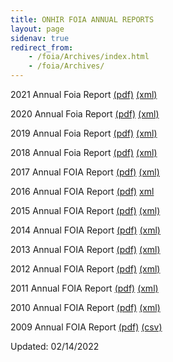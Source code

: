 ```yaml
---
title: ONHIR FOIA ANNUAL REPORTS
layout: page
sidenav: true
redirect_from:
    - /foia/Archives/index.html
    - /foia/Archives/
---
```


2021 Annual Foia Report [(pdf)]({{site.baseurl}}/assets/documents/foia/archives/FOIA--FY2021-Report.pdf) [(xml)]({{site.baseurl}}/assets/documents/foia/archives/ONHIR-Foia-Annual-2021-Report.xml)

2020 Annual Foia Report [(pdf)]({{site.baseurl}}/assets/documents/foia/archives/FOIA--FY2020-Report.pdf) [(xml)]({{site.baseurl}}/assets/documents/foia/archives/ONHIR-Foia-Annual-2020-Report.xml)

2019 Annual Foia Report [(pdf)]({{site.baseurl}}/assets/documents/foia/archives/FOIA--FY2019-Report.pdf) [(xml)]({{site.baseurl}}/assets/documents/foia/archives/ONHIR-Foia-Annual-2019-Report.xml)

2018 Annual Foia Report [(pdf)]({{site.baseurl}}/assets/documents/foia/archives/FOIA--FY2018-Report.pdf) [(xml)]({{site.baseurl}}/assets/documents/foia/archives/ONHIR-Foia_Annual-2018-Report.xml)

2017 Annual FOIA Report [(pdf)]({{site.baseurl}}/assets/documents/foia/archives/FOIA--FY2017-Report.pdf) [(xml)]({{site.baseurl}}/assets/documents/foia/archives/ONHIR-Foia-Annual_2017-Report.xml)

2016 Annual FOIA Report [(pdf)]({{site.baseurl}}/assets/documents/foia/archives/FOIA--FY2016-Report.pdf) [xml]({{site.baseurl}}/assets/documents/foia/archives/ONHIR-Foia-Annual-2016-Report.xml)

2015 Annual FOIA Report [(pdf)]({{site.baseurl}}/assets/documents/foia/archives/FOIA--FY2015-Report.pdf) [(xml)]({{site.baseurl}}/assets/documents/foia/archives/ONHIR-Foia-Annual-2015-Report.xml)

2014 Annual FOIA Report [(pdf)]({{site.baseurl}}/assets/documents/foia/archives/FOIA--FY-2014-Report.pdf) [(xml)]({{site.baseurl}}/assets/documents/foia/archives/ONHIR-Foia-Annual-2014-Report.xml)

2013 Annual FOIA Report [(pdf)]({{site.baseurl}}/assets/documents/foia/archives/FOIA--FY-2013-Report.pdf) [(xml)]({{site.baseurl}}/assets/documents/foia/archives/ONHIR-Foia-Annual-2013-Report.xml)

2012 Annual FOIA Report [(pdf)]({{site.baseurl}}/assets/documents/foia/archives/FOIA--FY-2012-Report.pdf) [(xml)]({{site.baseurl}}/assets/documents/foia/archives/ONHIR-Foia-Annual-2012-Report.xml)

2011 Annual FOIA Report [(pdf)]({{site.baseurl}}/assets/documents/foia/archives/FOIA--FY-2011-Report.pdf) [(xml)]({{site.baseurl}}/assets/documents/foia/archives/ONHIR-Foia-Annual-2011-Report.xml)

2010 Annual FOIA Report [(pdf)]({{site.baseurl}}/assets/documents/foia/archives/FOIA--FY-2010-Report.pdf) [(xml)]({{site.baseurl}}/assets/documents/foia/archives/ONHIR-Foia-Annual-2010-Report.xml)

2009 Annual FOIA Report [(pdf)]({{site.baseurl}}/assets/documents/foia/archives/FOIA--FY-2009-Report.pdf) [(csv)]({{site.baseurl}}/assets/documents/foia/archives/FOIA%202009%20Tables.csv)


Updated: 02/14/2022
